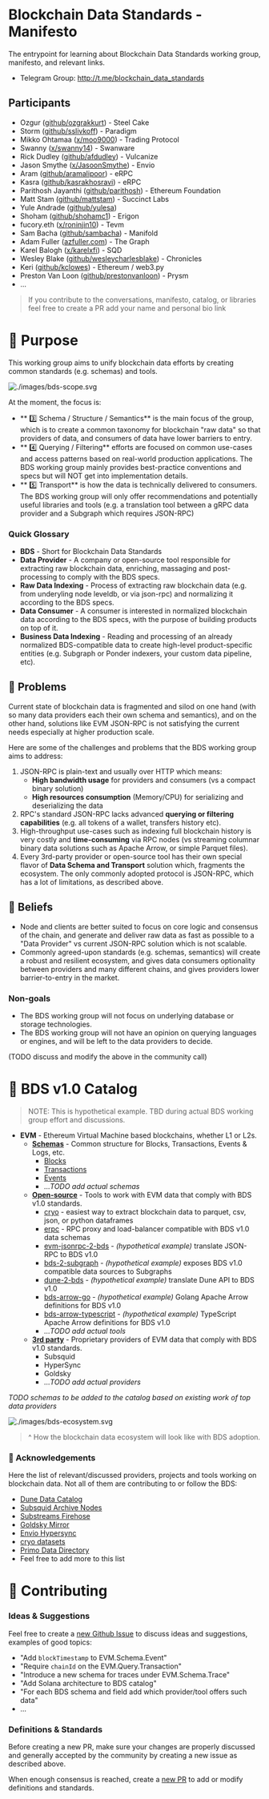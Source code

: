 # Blockchain Data Standards - Manifesto
The entrypoint for learning about Blockchain Data Standards working group, manifesto, and relevant links.

* Telegram Group: http://t.me/blockchain_data_standards

## Participants

* Ozgur ([github/ozgrakkurt](https://github.com/ozgrakkurt)) - Steel Cake
* Storm ([github/sslivkoff](https://github.com/sslivkoff)) - Paradigm
* Mikko Ohtamaa ([x/moo9000](https://x.com/moo9000)) - Trading Protocol
* Swanny ([x/swanny14](https://x.com/swanny14)) - Swanware
* Rick Dudley ([github/afdudley](https://github.com/afdudley)) - Vulcanize
* Jason Smythe ([x/JasoonSmythe](https://x.com/JasoonSmythe)) - Envio
* Aram ([github/aramalipoor](https://github.com/aramalipoor)) - eRPC
* Kasra ([github/kasrakhosravi](https://github.com/kasrakhosravi)) - eRPC
* Parithosh Jayanthi ([github/parithosh](https://github.com/parithosh)) - Ethereum Foundation
* Matt Stam ([github/mattstam](https://github.com/mattstam)) - Succinct Labs
* Yule Andrade ([github/yulesa](https://github.com/yulesa))
* Shoham ([github/shohamc1](https://github.com/shohamc1)) - Erigon
* fucory.eth ([x/roninjin10](https://x.com/roninjin10)) - Tevm
* Sam Bacha ([github/sambacha](https://github.com/sambacha)) - Manifold
* Adam Fuller ([azfuller.com](https://www.azfuller.com/)) - The Graph
* Karel Balogh ([x/karelxfi](https://x.com/karelxfi)) - SQD
* Wesley Blake ([github/wesleycharlesblake](https://github.com/wesleycharlesblake)) - Chronicles
* Keri ([github/kclowes](https://github.com/kclowes)) - Ethereum / web3.py
* Preston Van Loon ([github/prestonvanloon](https://github.com/prestonvanloon)) - Prysm
* ...

> If you contribute to the conversations, manifesto, catalog, or libraries feel free to create a PR add your name and personal bio link

# 🤌 Purpose

This working group aims to unify blockchain data efforts by creating common standards (e.g. schemas) and tools.

![./images/bds-scope.svg](./images/bds-scope.svg)

At the moment, the focus is:

- ** 3️⃣ Schema / Structure / Semantics** is the main focus of the group, which is to create a common taxonomy for blockchain "raw data" so that providers of data, and consumers of data have lower barriers to entry.
- ** 4️⃣ Querying / Filtering** efforts are focused on common use-cases and access patterns based on real-world production applications. The BDS working group mainly provides best-practice conventions and specs but will NOT get into implementation details.
- ** 5️⃣ Transport** is how the data is technically delivered to consumers. The BDS working group will only offer recommendations and potentially useful libraries and tools (e.g. a translation tool between a gRPC data provider and a Subgraph which requires JSON-RPC)

### Quick Glossary

- **BDS** - Short for Blockchain Data Standards
- **Data Provider** - A company or open-source tool responsible for extracting raw blockchain data, enriching, massaging and post-processing to comply with the BDS specs.
- **Raw Data Indexing** - Process of extracting raw blockchain data (e.g. from underyling node leveldb, or via json-rpc) and normalizing it according to the BDS specs.
- **Data Consumer** - A consumer is interested in normalized blockchain data according to the BDS specs, with the purpose of building products on top of it.
- **Business Data Indexing** - Reading and processing of an already normalized BDS-compatible data to create high-level product-specific entities (e.g. Subgraph or Ponder indexers, your custom data pipeline, etc).

## 🐞 Problems

Current state of blockchain data is fragmented and silod on one hand (with so many data providers each their own schema and semantics), and on the other hand, solutions like EVM JSON-RPC is not satisfying the current needs especially at higher production scale.

Here are some of the challenges and problems that the BDS working group aims to address:

1. JSON-RPC is plain-text and usually over HTTP which means:
    - **High bandwidth usage** for providers and consumers (vs a compact binary solution)
    - **High resources consumption** (Memory/CPU) for serializing and deserializing the data
2. RPC's standard JSON-RPC lacks advanced **querying or filtering capabilities** (e.g. all tokens of a wallet, transfers history etc).
3. High-throughput use-cases such as indexing full blockchain history is very costly and **time-consuming** via RPC nodes (vs streaming columnar binary data solutions such as Apache Arrow, or simple Parquet files).
4. Every 3rd-party provider or open-source tool has their own special flavor of **Data Schema and Transport** solution which, fragments the ecosystem. The only commonly adopted protocol is JSON-RPC, which has a lot of limitations, as described above.

## 🧘 Beliefs

- Node and clients are better suited to focus on core logic and consensus of the chain, and generate and deliver raw data as fast as possible to a "Data Provider" vs current JSON-RPC solution which is not scalable.
- Commonly agreed-upon standards (e.g. schemas, semantics) will create a robust and resilient ecosystem, and gives data consumers optionality between providers and many different chains, and gives providers lower barrier-to-entry in the market.

### Non-goals

* The BDS working group will not focus on underlying database or storage technologies.
* The BDS working group will not have an opinion on querying languages or engines, and will be left to the data providers to decide.

(TODO discuss and modify the above in the community call)

# 🌟 BDS v1.0 Catalog

> NOTE: This is hypothetical example. TBD during actual BDS working group effort and discussions.

* **EVM** - Ethereum Virtual Machine based blockchains, whether L1 or L2s.
    * [**Schemas**](./evm/schemas.md) - Common structure for Blocks, Transactions, Events & Logs, etc.
        * [Blocks](./evm/schemas.md#blocks)
        * [Transactions](./evm/schemas.md#transactions)
        * [Events](./evm/schemas.md#events)
        * _...TODO add actual schemas_
    * [**Open-source**](./evm/tools.md) - Tools to work with EVM data that comply with BDS v1.0 standards.
        * [cryo](https://github.com/paradigmxyz/cryo) - easiest way to extract blockchain data to parquet, csv, json, or python dataframes
        * [erpc](https://github.com/erpc/erpc) - RPC proxy and load-balancer compatible with BDS v1.0 data schemas
        * [evm-jsonrpc-2-bds](https://github.com/example/evm-jsonrpc-2-bds) -  _(hypothetical example)_ translate JSON-RPC to BDS v1.0
        * [bds-2-subgraph](https://github.com/example/bds-2-subgraph) -  _(hypothetical example)_ exposes BDS v1.0 compatible data sources to Subgraphs
        * [dune-2-bds](https://github.com/example/dune-2-bds) -  _(hypothetical example)_ translate Dune API to BDS v1.0
        * [bds-arrow-go](https://github.com/example/golang-bds-arrow) -  _(hypothetical example)_ Golang Apache Arrow definitions for BDS v1.0
        * [bds-arrow-typescript](https://github.com/example/typescript-bds-arrow) -  _(hypothetical example)_ TypeScript Apache Arrow definitions for BDS v1.0
        * _...TODO add actual tools_
    * [**3rd party**](./evm/3rd-party.md) - Proprietary providers of EVM data that comply with BDS v1.0 standards.
        * Subsquid
        * HyperSync
        * Goldsky
        * _...TODO add actual providers_

_TODO schemas to be added to the catalog based on existing work of top data providers_

![./images/bds-ecosystem.svg](./images/bds-ecosystem.svg)
> ^ How the blockchain data ecosystem will look like with BDS adoption.


### 🙏 Acknowledgements

Here the list of relevant/discussed providers, projects and tools working on blockchain data. Not all of them are contributing to or follow the BDS:

- [Dune Data Catalog](https://docs.dune.com/data-catalog/overview)
- [Subsquid Archive Nodes](https://docs.sqd.ai/subsquid-network/reference/evm-api/#data-requests)
- [Substreams Firehose](https://firehose.streamingfast.io/references/protobuf-schemas)
- [Goldsky Mirror](https://docs.goldsky.com/mirror/sources/direct-indexing#evm-chains)
- [Envio Hypersync](https://docs.envio.dev/docs/HyperSync/hypersync-query#data-schema)
- [cryo datasets](https://github.com/paradigmxyz/cryo?tab=readme-ov-file#cryo-datasets)
- [Primo Data Directory](https://www.primodata.org/blockchain-data)
- Feel free to add more to this list

# 🤝 Contributing

### Ideas & Suggestions

Feel free to create a [new Github Issue](https://github.com/blockchain-data-standards/manifesto/issues/new) to discuss ideas and suggestions, examples of good topics:
- "Add `blockTimestamp` to EVM.Schema.Event"
- "Require `chainId` on the EVM.Query.Transaction"
- "Introduce a new schema for traces under EVM.Schema.Trace"
- "Add Solana architecture to BDS catalog"
- "For each BDS schema and field add which provider/tool offers such data"
- ...

### Definitions & Standards

Before creating a new PR, make sure your changes are properly discussed and generally accepted by the community by creating a new issue as described above.

When enough consensus is reached, create a [new PR](https://github.com/blockchain-data-standards/manifesto/pulls) to add or modify definitions and standards.

